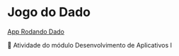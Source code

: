 # Jogo do Dado
[App Rodando Dado](https://github.com/KrlIgnacio/Jogo_Dado/assets/142948564/4a0a1ec2-0f8d-4909-84e1-d75e435192f0)

📍 Atividade do módulo Desenvolvimento de Aplicativos I
